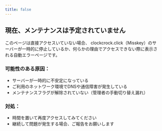 ```yaml
---
title: false
---
```


## 現在、メンテナンスは予定されていません

このページは直接アクセスいていない場合、
clockcrock.click（Misskey）のサーバーが一時的に停止しているか、何らかの理由でアクセスできない際に表示される自動エラーページです。


### 可能性のある原因：
- サーバーが一時的に不安定になっている
- ご利用のネットワーク環境でDNSや通信障害が発生している
- メンテナンスフラグが解除されていない（管理者の手動切り替え漏れ）

### 対処：
- 時間を置いて再度アクセスしてみてください
- 継続して問題が発生する場合、ご報告をお願いします
